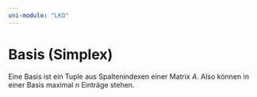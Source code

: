```yaml
---
uni-module: "LKO"
---
```


# Basis (Simplex)

Eine Basis ist ein Tuple aus Spaltenindexen einer Matrix $A$. Also können in einer Basis maximal $n$ Einträge stehen.
